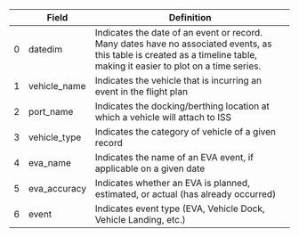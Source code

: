 |     | Field        | Definition                                                                                                                                                               |
|-----|--------------|--------------------------------------------------------------------------------------------------------------------------------------------------------------------------|
| 0   | datedim      | Indicates the date of an event or record. Many dates have no associated events, as this table is created as a timeline table, making it easier to plot on a time series. |
| 1   | vehicle_name | Indicates the vehicle that is incurring an event in the flight plan                                                                                                      |
| 2   | port_name    | Indicates the docking/berthing location at which a vehicle will attach to ISS                                                                                            |
| 3   | vehicle_type | Indicates the category of vehicle of a given record                                                                                                                      |
| 4   | eva_name     | Indicates the name of an EVA event, if applicable on a given date                                                                                                        |
| 5   | eva_accuracy | Indicates whether an EVA is planned, estimated, or actual (has already occurred)                                                                                         |
| 6   | event        | Indicates event type (EVA, Vehicle Dock, Vehicle Landing, etc.)                                                                                                          |
